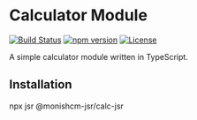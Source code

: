 # Calculator Module

[![Build Status](https://img.shields.io/travis/your-username/calculator-module.svg)](https://travis-ci.org/your-username/calculator-module)
[![npm version](https://img.shields.io/npm/v/calculator-module.svg)](https://www.npmjs.com/package/calculator-module)
[![License](https://img.shields.io/badge/license-MIT-blue.svg)](https://opensource.org/licenses/MIT)

A simple calculator module written in TypeScript.

## Installation

npx jsr @monishcm-jsr/calc-jsr
